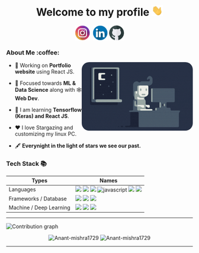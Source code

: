 <h1 align = "center">Welcome to my profile <img src = "static/wave.gif" alt = "" width = "30"/> 
</h1>
<!-- <h2>Reach me at... 📬</h2> -->
<div align = "center">
<a  href="https://instagram.com/anantmishra58" target="blank"><img align="center" src="static/instagram.png" alt="anantmishra58" height="40" width="40" /></a>&nbsp;
<a href="https://www.linkedin.com/in/anant-mishra-886912212" target="blank"><img align="center" src="static/linkedin.png" alt="amishra1729" height="40" width="40" /></a>
<a href="https://github.com/Anant-mishra1729" target="blank"><img align="center" src="static/github.png" alt="amishra1729" height="40" width="40" /></a>
 </div>

<h3> About Me :coffee:</h3>
<a href = "https://github.com/Anant-mishra1729"><img style="border-radius: 20px" src = "https://raw.githubusercontent.com/AVS1508/AVS1508/master/assets/Night-Coding.gif" align = "right" /></a>

- 👷 Working on **Portfolio website** using React JS. 

- 🌱 Focused towards **ML & Data Science** along with 🕸️ **Web Dev**.

- 📖 I am learning **Tensorflow (Keras) and React JS**.

- :heart: I love Stargazing and customizing my linux PC.

- 🖋️ **Everynight in the light of stars we see our past.**


<h3>Tech Stack 📚</h3>
<center>
 
|Types|Names|
|---|---|
|Languages|<img src = "https://img.shields.io/badge/C-00599C?style=for-the-badge&logo=c&logoColor=white">&nbsp;<img src = "https://img.shields.io/badge/C%2B%2B-00599C?style=for-the-badge&logo=c%2B%2B&logoColor=white">&nbsp;<img src = "https://img.shields.io/badge/Python-blue?style=for-the-badge&logo=python&logoColor=yellow">&nbsp;<img src="https://img.shields.io/badge/JavaScript-323330?style=for-the-badge&logo=javascript&logoColor=F7DF1E" alt="javascript"/>&nbsp;<img src ="https://img.shields.io/badge/HTML5-E34F26?style=for-the-badge&logo=html5&logoColor=white"/>&nbsp;<img src = "https://img.shields.io/badge/CSS3-1572B6?style=for-the-badge&logo=css3&logoColor=white"/>|
|Frameworks / Database|<img src = "https://img.shields.io/badge/React-20232A?style=for-the-badge&logo=react&logoColor=61DAFB"/>&nbsp;<img src = "https://img.shields.io/badge/Flask-000000?style=for-the-badge&logo=flask&logoColor=white"/>&nbsp;<img src = "https://img.shields.io/badge/MongoDB-white?style=for-the-badge&logo=mongodb&logoColor=green"/>|
|Machine / Deep Learning|<img src = "https://img.shields.io/badge/OpenCV-27338e?style=for-the-badge&logo=OpenCV&logoColor=white"/>&nbsp;<img src = "https://img.shields.io/badge/scikit_learn-F7931E?style=for-the-badge&logo=scikit-learn&logoColor=blue">&nbsp;<img src = "https://img.shields.io/badge/TensorFlow-FF6F00?style=for-the-badge&logo=tensorflow&logoColor=white"/>&nbsp;|
 
</center>

<hr/>
<img src = "https://activity-graph.herokuapp.com/graph?username=Anant-mishra1729&theme=nord&custom_title=Contribution%20Timeline&hide_border=true&radius=16" alt = "Contribution graph"/>
<p align = "center">
<img src="https://github-readme-stats.vercel.app/api?username=Anant-mishra1729&show_icons=true&theme=nord&hide_border=true" alt="Anant-mishra1729" width = "49%"/>
<img src="https://github-readme-streak-stats.herokuapp.com?user=Anant-mishra1729&theme=nord&hide_border=true&date_format=M%20j%5B%2C%20Y%5D" alt="Anant-mishra1729" width = "49%"/>
</p>
<hr/>
 

<!--  Credits -->
<!--  Icons -->
<!--  <a href="https://www.flaticon.com/free-icons/instagram" title="instagram icons">Instagram icons created by Freepik - Flaticon</a> -->
<!--  <a href="https://www.flaticon.com/free-icons/github" title="instagram icons">Instagram icons created by Freepik - Flaticon</a> -->
<!--  <a href="https://www.flaticon.com/free-icons/linkedln" title="instagram icons">Instagram icons created by Freepik - Flaticon</a> -->
